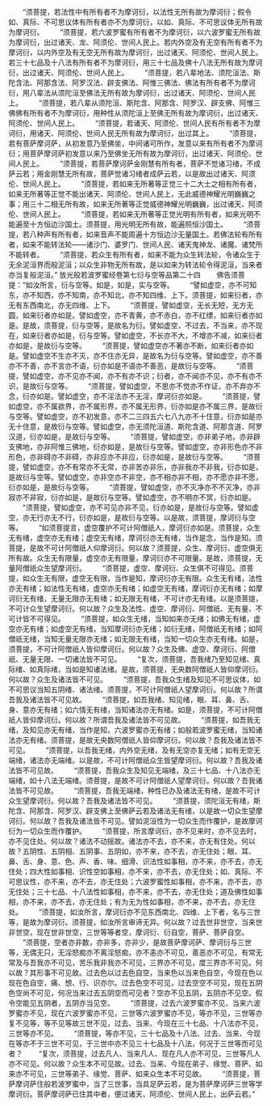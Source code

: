 <!-- { "loadSidebar": true } -->
　　“须菩提，若法性中有所有者不为摩诃衍，以法性无所有故为摩诃衍；假令如、真际、不可思议体有所有者亦不为摩诃衍，以如、真际、不可思议体无所有故为摩诃衍。
　　“须菩提，若六波罗蜜有所有者不为摩诃衍，以六波罗蜜无所有故为摩诃衍，出过诸天、龙、阿须伦、世间人民上。若内外空及有无空有所有者不为摩诃衍，以内外空及有无空无所有故为摩诃衍，出过诸天、阿须伦、世间人民上。若三十七品及十八法有所有者不为摩诃衍，用三十七品及佛十八法无所有故为摩诃衍，出过诸天、阿须伦、世间人民上。
　　“须菩提，若八辈地法、须陀洹法、斯陀含法、阿那含法、阿罗汉法、辟支佛法、阿惟三佛法、佛法有所有者不为摩诃衍，用八辈法从须陀洹至佛法无所有故为摩诃衍，出过诸天、阿须伦、世间人民上。
　　“须菩提，若八辈从须陀洹、斯陀含、阿那含、阿罗汉、辟支佛、阿惟三佛佛有所有者不为摩诃衍，用种性从须陀洹上至佛无所有故为摩诃衍，出过诸天、阿须伦、世间人民上。
　　“须菩提，若诸天、阿须伦、世间人民有所有者不为摩诃衍，用诸天、阿须伦、世间人民无所有故为摩诃衍，出过其上。
　　“须菩提，若有菩萨摩诃萨，从初发意乃至佛坐，中间诸可所作，发意以来有所有者不为摩诃衍；用菩萨摩诃萨初发意以来乃至佛坐无所有故为摩诃衍，出过诸天、阿须伦、世间人民上。
　　“须菩提，若菩萨摩诃萨金刚慧有所有者，菩萨不觉诸习绪，不成萨云若；用金刚慧无所有故，菩萨觉诸习绪者成萨云若，以是故出过诸天、阿须伦、世间人民上。
　　“须菩提，若如来无所著等正觉三十二大士之相有所有者，如来无所著等正觉不能出诸天、阿须伦、世间人民上，无此威德神耀光明巍巍之事；用三十二相无所有故，如来无所著等正觉威德神耀光明巍巍，出过诸天、阿须伦、世间人民上。
　　“须菩提，若如来无所著等正觉光明有所有者，如来光明不能遍至十方恒边沙国土。须菩提，用光明无所有故，能遍照恒沙国土。
　　“须菩提，若八种声有所有者，如来音声不能周遍十方恒边沙无量国土。若佛法轮有所有者，如来不能转法轮——诸沙门、婆罗门、世间人民、诸天鬼神龙、诸魔、诸梵所不能转者。
　　“须菩提，若众生有所有者，如来不能为众生转法轮，令诸众生于无余泥洹界而般泥洹；以众生非物无所有故，是以如来为转法轮令得泥洹，当来者亦当复般泥洹。”
放光般若波罗蜜经卷第七衍与空等品第二十四
　　佛告须菩提：“如汝所言，衍与空等。如是，如是，实与空等。
　　“譬如虚空，亦不可知东，亦不知西，亦不知南，亦不知北，亦不知四维、上下。须菩提，如来衍者，亦无有东西南北，亦无四维、上下。
　　“须菩提，譬如虚空，无长无短，无方无圆，如来衍者亦如是。譬如虚空，亦不青黄，亦不赤白，亦不红缥，如来衍者亦如是。是故，须菩提，衍与空等，是故名为衍。譬如虚空，不过去，不当来，亦不现在，如来衍者亦如是，衍与空等。譬如虚空，不长亦不大，不增亦不减，如来衍者亦如是，是故衍与空等。
　　“须菩提，譬如虚空亦不著亦不断，如来衍者亦如是。譬如虚空不生亦不灭，亦不住亦无异，是故名为衍与空等。譬如虚空，亦不善亦不不善，亦不言亦不语，衍亦如是不语亦不善恶，是故衍与空等。
　　“须菩提，譬如虚空，亦不见亦不闻，亦不有亦不识；衍者，亦不闻亦不见，亦不有亦不识，是故衍与空等。
　　“须菩提，譬如虚空，不思亦不觉亦不作证，亦不弃亦不念，衍亦如是。譬如虚空，亦不淫法亦不无淫，摩诃衍亦如是。
　　“须菩提，譬如虚空，亦不属欲界，亦不属形界，亦不属无形界，衍亦如是亦不属三界，是故衍与空等。譬如虚空，亦不初发意，亦不二三四五六七八九亦不十住意，衍亦如是亦无十住意，是故衍与空等。譬如虚空，亦无须陀洹道、斯陀含道、阿那含道、阿罗汉道，衍亦如是，是故衍与空等。
　　“须菩提，譬如虚空，亦非弟子地，亦非辟支佛地，亦非阿惟三佛地，衍亦如是，是故衍与空等。譬如虚空，亦非形色亦不非形色，亦非碍亦不非碍，亦非应亦不非应，衍亦如是，是故衍与空等。
　　“须菩提，譬如虚空，亦不有常亦不无常，亦非苦亦非乐，亦非我亦不非我，衍亦如是，是故衍与空等。譬如虚空，亦非空亦不非空，亦不相亦非不相，亦不愿亦非不愿，衍亦如是，是故衍与空等。
　　“须菩提，譬如虚空，亦不灭净亦不不灭净，亦非寂亦不非寂，衍亦如是，是故衍与空等。譬如虚空，亦不明亦不冥，衍亦如是。
　　“须菩提，譬如虚空，亦不可见亦非不见，衍亦如是，是故衍与空等。譬如虚空，亦无行亦无不行，衍亦如是，是故衍与空等。以是故，须菩提，摩诃衍与空等。
　　“如须菩提言，虚空覆护不可计阿僧祇人，摩诃衍亦如是。须菩提，众生无有绪，虚空亦无有绪；虚空无有绪，摩诃衍亦无有绪，当作是念，当作是知。须菩提，是故不可计阿僧祇人仰摩诃衍。何以故？须菩提，众生、摩诃衍、虚空俱无所有故。众生无有限量，虚空亦无有限量，摩诃衍亦不可限量。是故，须菩提，无量阿僧祇众生望摩诃衍。
　　“须菩提，虚空、摩诃衍、众生俱不可得见。须菩提，如众生无有限，虚空无有限，当作是知，摩诃衍亦无有限。众生无有绪，法性亦无有绪；如法性无有绪，虚空亦无有绪；如虚空无有绪，摩诃衍亦无有绪；如摩诃衍无有绪，无量无限亦无有绪；如无限无有绪，不可计亦无有绪。以是须菩提，不可计众生望摩诃衍。何以故？众生及法性、虚空、摩诃衍、阿僧祇、无有量、不可计皆不可得见。
　　“须菩提，如众生无绪，当知如来亦无绪；如佛无有绪，虚空亦无有绪；如虚空无有绪，当知摩诃衍亦无绪；如衍无绪，阿僧祇无有绪；如阿僧祇无绪，当知无量无限亦无绪；如无限无有绪，当知一切众生亦无有绪。如是，须菩提，不可计阿僧祇人皆仰摩诃衍。何以故？众生及佛、虚空、摩诃衍、阿僧祇、无量无限、一切诸法皆不可见。
　　“复次，须菩提，吾我绪乃至知见绪、真际绪、如真际绪，当如是知诸法绪。是故，须菩提，无央数阿僧祇人皆仰摩诃衍。何以故？众生及诸法皆不可见。
　　“须菩提，吾我众生绪及知见不可思议体，如不可思议当知五阴绪、诸法绪。须菩提，不可计阿僧祇人望摩诃衍。何以故？所谓吾我及诸法皆不可见故。
　　“须菩提，如吾我绪、知见绪，眼、耳、鼻、舌、身、意亦无有绪；如六情无有绪，当知诸法亦无有绪。如是，须菩提，不可计阿僧祇人皆仰摩诃衍。何以故？所谓吾我及诸法皆不可见故。
　　“须菩提，如吾我无绪，及知见亦无有绪，当作是知，六波罗蜜亦无有绪；如般若波罗蜜无绪，当知诸法亦无有绪。须菩提，是故无央数阿僧祇人皆仰摩诃衍。何以故？吾我及诸法皆不可见。
　　“须菩提，以吾我无绪，内外空无绪，及有无空亦复无绪；如有无空无端绪，诸法亦无端绪。以是故，不可计阿僧祇众生皆望摩诃衍。何以故？吾我及诸法皆不可见故。
　　“须菩提，吾我众生及知见无端绪，及三十七品、十八法亦无端绪，如十八法无端绪。须菩提，是故不可计阿僧祇人望摩诃衍。何以故？吾我诸法皆不可见故。
　　“须菩提，吾我无端绪，种性已办及诸法无有绪，是故不可计众生望摩诃衍。何以故？吾我及诸法皆不可见。
　　“须菩提，须陀洹无有绪，斯陀含、阿那含、阿罗汉、辟支佛上至佛萨云若及诸法无有绪，以是故一切众生望摩诃衍。何以故？吾我及诸法皆不可见。譬如泥洹性为一切众生而作覆护，是故摩诃衍为一切众生而作覆护。
　　“须菩提，所言摩诃衍，亦不见来时，亦不见去时，亦不见住处。何以故？诸法不动摇故。诸法亦不去，亦不来，亦无有住处。何以故？五阴性、五阴相、五阴事、五阴如，亦不来，亦不去，亦无住处；眼、耳、鼻、舌、身、意、色、声、香、味、细滑、识法性如事相，亦不来，亦不去，亦无住处；四大性如事相、识性空如事相，亦不来，亦不去，亦无住处；如、真际、不可思议性，亦不来，亦不去，亦无住处；六波罗蜜性如事相，亦不来，亦不去，亦无住处；三十七品、十八法性如事相，亦不来，亦不去，亦无住处；道及佛性如事相，亦不来，亦不去，亦无住处；有为无为性如事相，亦不来，亦不去，亦无住处。
　　“须菩提，如汝所言，摩诃衍亦不见东西南北、四维、上下者，名与三世等，是故为摩诃衍。须菩提，如汝所言审谛无异。何以故？过去世非世空，当来世非世空，现在世非世空，三世等等者空，摩诃衍、衍自空，菩萨、菩萨自空。
　　“须菩提，空者亦非数，亦非多，亦非少，是故菩萨摩诃萨、摩诃衍与三世等，无偶无只，无淫怒痴亦不离淫怒痴，亦不恚亦不可见，善恶亦不可见，有常无常及与吾我亦不可见，苦乐我非我亦不可见，三界亦不可见，度三界亦不可见。何以故？其形事不可见故。过去色以过去色自空，当来色以当来色自空，今现在色以现在色自空，痛、想、行、识亦尔。过去色空不可见，过去空空不可见，现在五阴色空尚不可见，何况当来过去五阴空而可见者？空亦不见五阴，五阴亦不见空。假令空能见五阴者，五阴亦当见空。
　　“须菩提，过去六波罗蜜亦不见，当来六波罗蜜亦不见，现在六波罗蜜亦不见，三世等六波罗蜜亦不见，等亦不见，三世等亦复不见等，等不见等故三世不见，过去、当来、今现在三十七品、十八法亦不见，三世等亦不见。
　　“须菩提，等亦不见，三十七品及十八法、过去、当来、今现在等亦不于三世不可见，于三世中亦不见三十七品及十八法，何况于三世等而可见者？
　　“复次，须菩提，过去凡人、当来凡人、现在凡人亦不可见，三世等凡人亦不可见。何以故？众生本不可见故。过去、当来、今现在弟子、缘觉、菩萨、如来亦不可见，三世等弟子、缘觉、菩萨、如来众生本不可见故。
　　“须菩提，菩萨摩诃萨住般若波罗蜜中，当了三世事，当具足萨云若，是为菩萨摩诃萨三世等学摩诃衍。菩萨摩诃萨已住其中者，便过诸天、阿须伦、世间人民上，出萨云若。”
